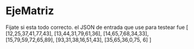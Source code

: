 # EjeMatriz
 
Fijate si esta todo correcto. 
el JSON de entrada que use para testear fue 
[
	[12,25,37,41,77,43],
	[13,44,31,79,61,36],
	[14,65,7,68,34,33],
	[15,79,59,72,65,89],
	[93,31,38,16,51,43],
	[35,65,36,0,75, 6]
]

